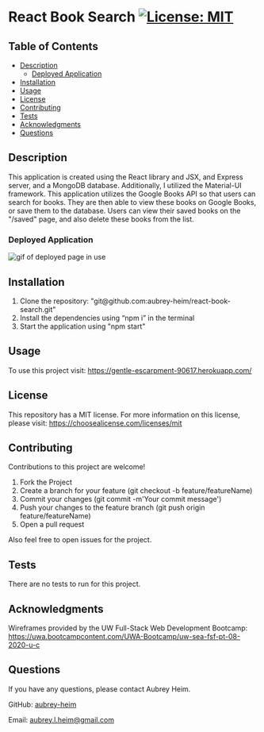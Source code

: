 # React Book Search [![License: MIT](https://img.shields.io/badge/License-MIT-yellow.svg)](https://opensource.org/licenses/MIT)

## Table of Contents
* [Description](#description)
    * [Deployed Application](#deployed-application)
* [Installation](#installation)
* [Usage](#usage)
* [License](#license)
* [Contributing](#contributing)
* [Tests](#tests)
* [Acknowledgments](#acknowledgments)
* [Questions](#questions)
    
## Description
This application is created using the React library and JSX, and Express server, and a MongoDB database. Additionally, I utilized the Material-UI framework. This application utilizes the Google Books API so that users can search for books. They are then able to view these books on Google Books, or save them to the database. Users can view their saved books on the "/saved" page, and also delete these books from the list.

### Deployed Application
<img src="./deployed.gif" alt="gif of deployed page in use">

## Installation
<ol>
<li>Clone the repository: "git@github.com:aubrey-heim/react-book-search.git"</li>
<li>Install the dependencies using “npm i” in the terminal</li>
<li>Start the application using "npm start"</li>
</ol>

## Usage
To use this project visit: https://gentle-escarpment-90617.herokuapp.com/

## License
This repository has a MIT license. For more information on this license, please visit: https://choosealicense.com/licenses/mit     

## Contributing
Contributions to this project are welcome!
<ol>
    <li>Fork the Project</li>
    <li>Create a branch for your feature (git checkout -b feature/featureName)</li>
    <li>Commit your changes (git commit -m'Your commit message')</li>
    <li>Push your changes to the feature branch (git push origin feature/featureName)</li>
    <li>Open a pull request</li>
</ol>

Also feel free to open issues for the project.

## Tests
There are no tests to run for this project.

## Acknowledgments
Wireframes provided by the UW Full-Stack Web Development Bootcamp: https://uwa.bootcampcontent.com/UWA-Bootcamp/uw-sea-fsf-pt-08-2020-u-c

## Questions
If you have any questions, please contact Aubrey Heim.

GitHub: [aubrey-heim](https://github.com/aubrey-heim)

Email: [aubrey.l.heim@gmail.com](mailto:aubrey.l.heim@gmail.com)

